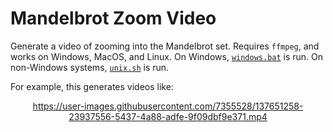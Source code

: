 # Mandelbrot Zoom Video

Generate a video of zooming into the Mandelbrot set. Requires `ffmpeg`, and
works on Windows, MacOS, and Linux. On Windows, [`windows.bat`](windows.bat) is
run. On non-Windows systems, [`unix.sh`](unix.sh) is run.

For example, this generates videos like:

<div align="center">
  
https://user-images.githubusercontent.com/7355528/137651258-23937556-5437-4a88-adfe-9f09dbf9e371.mp4
  
</div>
